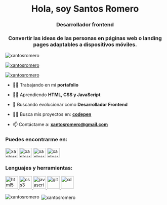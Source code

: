 <h1 align="center">Hola, soy Santos Romero</h1>
<h3 align="center">Desarrollador frontend</h3>
<h3 align="center">Convertir las ideas de las personas en páginas web o landing pages adaptables a dispositivos móviles.</h3>

<p align="left"> <img src="https://komarev.com/ghpvc/?username=xantosromero&label=Profile%20views&color=0e75b6&style=flat" alt="xantosromero" /> </p>

<p align="left"> <a href="https://github.com/ryo-ma/github-profile-trophy"><img src="https://github-profile-trophy.vercel.app/?username=xantosromero" alt="xantosromero" /></a> </p>

<p align="left"> <a href="https://twitter.com/xantosromero" target="blank"><img src="https://img.shields.io/twitter/follow/xantosromero?logo=twitter&style=for-the-badge" alt="xantosromero" /></a> </p>

- 👷‍♂️ Trabajando en mi **portafolio**

- 👨‍💻 Aprendiendo **HTML, CSS y JavaScript**

- 🤝 Buscando evolucionar como **Desarrollador Frontend**

- 👨‍💻 Busca mis proyectos en: **[codepen](https://codepen.io/your-work)**

- 📫 Contáctame a: **xantosromero@gmail.com**

<h3 align="left">Puedes encontrarme en:</h3>
<p align="left">
<a href="https://linkedin.com/in/xantosromero" target="blank"><img align="center" src="https://cdn.jsdelivr.net/npm/simple-icons@3.0.1/icons/linkedin.svg" alt="xantosromero" height="30" width="40" /></a>
<a href="https://twitter.com/xantosromero" target="blank"><img align="center" src="https://cdn.jsdelivr.net/npm/simple-icons@3.0.1/icons/twitter.svg" alt="xantosromero" height="30" width="40" /></a>
<a href="https://instagram.com/xantosromero" target="blank"><img align="center" src="https://cdn.jsdelivr.net/npm/simple-icons@3.0.1/icons/instagram.svg" alt="xantosromero" height="30" width="40" /></a>
<a href="https://codepen.io/xantosromero" target="blank"><img align="center" src="https://cdn.jsdelivr.net/npm/simple-icons@3.0.1/icons/codepen.svg" alt="xantosromero" height="30" width="40" /></a>
</p>

<h3 align="left">Lenguajes y herramientas:</h3>
<p align="left"> <a href="https://www.w3.org/html/" target="_blank"> <img src="https://devicons.github.io/devicon/devicon.git/icons/html5/html5-original-wordmark.svg" alt="html5" width="40" height="40"/> </a> <a href="https://www.w3schools.com/css/" target="_blank"> <img src="https://devicons.github.io/devicon/devicon.git/icons/css3/css3-original-wordmark.svg" alt="css3" width="40" height="40"/> </a> <a href="https://developer.mozilla.org/en-US/docs/Web/JavaScript" target="_blank"> <img src="https://devicons.github.io/devicon/devicon.git/icons/javascript/javascript-original.svg" alt="javascript" width="40" height="40"/> </a> <a href="https://git-scm.com/" target="_blank"> <img src="https://www.vectorlogo.zone/logos/git-scm/git-scm-icon.svg" alt="git" width="40" height="40"/> </a><a href="https://www.adobe.com/products/xd.html" target="_blank"> <img src="https://cdn.worldvectorlogo.com/logos/adobe-xd.svg" alt="xd" width="40" height="40"/> </a> </p>

<p><img align="left" src="https://github-readme-stats.vercel.app/api/top-langs?username=xantosromero&show_icons=true&locale=en&layout=compact" alt="xantosromero" /></p>

<p>&nbsp;<img align="center" src="https://github-readme-stats.vercel.app/api?username=xantosromero&show_icons=true&locale=en" alt="xantosromero" /></p>
